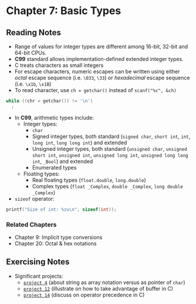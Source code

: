# Chapter 7: Basic Types

## Reading Notes

- Range of values for integer types are different among 16-bit, 32-bit and 64-bit CPUs.
- **C99** standard allows implementation-defined extended integer types.
- C treats characters as small integers
- For escape characters, numeric escapes can be written using either _octal_ escape sequence (i.e. `\033`, `\33`) or _hexadecimal_ escape sequence (i.e. `\x1b`, `\x1B`)
- To read character, use `ch = getchar()` instead of `scanf("%c", &ch)`

```C
while ((chr = getchar()) != '\n')
  ;
```

- In **C99**, arithmetic types include:
  - Integer types:
    - `char`
    - Signed integer types, both standard (`signed char`, `short int`, `int`, `long int`, `long long int`) and extended
    - Unsigned integer types, both standard (`unsigned char`, `unsigned short int`, `unsigned int`, `unsigned long int`, `unsigned long long int`, `_Bool`) and extended
    - Enumerated types
  - Floating types:
    - Real floating types (`float.double`, `long.double`)
    - Complex types (`float _Complex`, `double _Complex`, `long double _Complex`)
- `sizeof` operator:

```C
printf("Size of int: %zu\n", sizeof(int));
```

### Related Chapters

- Chapter 9: Implicit type conversions
- Chapter 20: Octal & hex notations

## Exercising Notes

- Significant projects:
    - [`project 4`](./projects/04.c) (about string as array notation versus as pointer of `char`)
    - [`project 12`](./projects/12.c) (illustrate on how to take advantage of buffer in C)
    - [`project 14`](./projects/14.c) (discuss on operator precedence in C)
